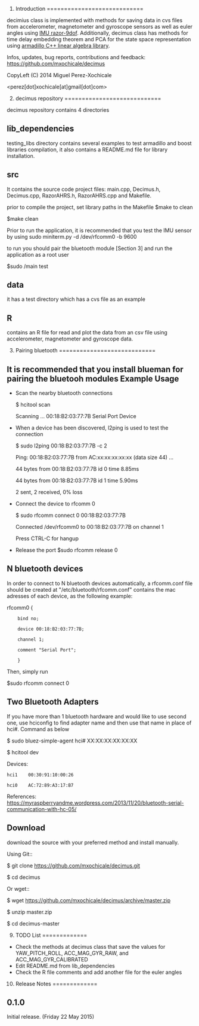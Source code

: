 
1. Introduction
============================

decimius class is implemented with methods for saving data in cvs files from
accelerometer, magnetometer and gyroscope sensors as well as euler angles 
using [IMU razor-9dof](https://github.com/ptrbrtz/razor-9dof-ahrs). Additionally, decimus class has methods for time 
delay embedding theorem and PCA for the state space representation using [armadillo C++ linear algebra library](http://arma.sourceforge.net/).

Infos, updates, bug reports, contributions and feedback: https://github.com/mxochicale/decimus

CopyLeft (C) 2014 Miguel Perez-Xochicale

<perez[dot]xochicale[at]gmail[dot]com>


2. decimus repository 
============================

decimus repository contains 4 directories

lib_dependencies
---
testing_libs directory contains several examples to test armadillo and boost libraries compilation,
it also contains a README.md file for library installation.

src
---
It contains the source code project files:
main.cpp, Decimus.h, Decimus.cpp, RazorAHRS.h, RazorAHRS.cpp and Makefile.

prior to compile the project, set library paths in the Makefile 
$make 
to clean 

$make clean


Prior to run the application, it is recommended that you test the IMU sensor by using 
sudo miniterm.py -d /dev/rfcomm0 -b 9600


to run you should pair the bluetooth module [Section 3] and run the application
as a root user

$sudo /main test 

data
---
it has a test directory which has a cvs file as an example

R
---
contains an R file for read and plot the data from an csv file using accelerometer, magnetometer and gyroscope data.


3. Pairing bluetooth 
============================

It is recommended that you install blueman for pairing the bluetooh modules
Example Usage
--
* Scan the nearby bluetooth connections 

	$ hcitool scan 

	Scanning ...
	00:18:B2:03:77:7B	Serial Port Device

* When a device has been discovered, l2ping is used to test the connection

	$ sudo l2ping 00:18:B2:03:77:7B -c 2


	Ping: 00:18:B2:03:77:7B from AC:xx:xx:xx:xx:xx (data size 44) ...

	44 bytes from 00:18:B2:03:77:7B id 0 time 8.85ms

	44 bytes from 00:18:B2:03:77:7B id 1 time 5.90ms

	2 sent, 2 received, 0% loss

* Connect the device to rfcomm 0

	$ sudo rfcomm connect 0 00:18:B2:03:77:7B

	Connected /dev/rfcomm0 to 00:18:B2:03:77:7B on channel 1

	Press CTRL-C for hangup

* Release the port
	$sudo rfcomm release 0


N bluetooth devices
--

In order to connect to N bluetooth devices automatically, 
a rfcomm.conf file should be created at 
"/etc/bluetooth/rfcomm.conf" contains the mac adresses of each device,
as the following example:

rfcomm0 {

        bind no;

        device 00:18:B2:03:77:7B;

        channel 1;

        comment "Serial Port";

        }


Then, simply run

$sudo rfcomm connect 0


Two Bluetooth Adapters
--

If you have more than 1 bluetooth hardware and would
like to use second one, use hciconfig to find adapter name and
then use that name in place of hci#. Command as below

$ sudo bluez-simple-agent hci# XX:XX:XX:XX:XX:XX


$ hcitool dev

Devices:

	hci1	00:30:91:10:00:26

	hci0	AC:72:89:A3:17:B7


References:
https://myraspberryandme.wordpress.com/2013/11/20/bluetooth-serial-communication-with-hc-05/



Download
---

download the source with your preferred method and install manually.

Using Git::

   $ git clone https://github.com/mxochicale/decimus.git 

   $ cd decimus

Or wget::

   $ wget https://github.com/mxochicale/decimus/archive/master.zip

   $ unzip master.zip

   $ cd decimus-master

	


9. TODO List
=============

* Check the methods at decimus class that save the values for YAW_PITCH_ROLL, ACC_MAG_GYR_RAW, and ACC_MAG_GYR_CALIBRATED
* Edit README.md from lib_dependencies
* Check the R file comments and add another file for the euler angles



10. Release Notes
=============

0.1.0 
-----
Initial release. (Friday 22 May 2015)



